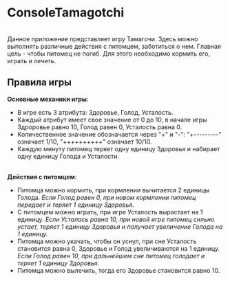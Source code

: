 <h1>ConsoleTamagotchi</h1>
<br>
Данное приложение представляет игру Тамагочи. Здесь можно выполнять различные действия с питомцем, заботиться о нем. Главная цель - чтобы питомец не погиб. Для этого необходимо кормить его, играть и лечить.
<br>
<h2>Правила игры</h2>
<b>Основные механики игры</b>:
<ul>
  <li>
    В игре есть 3 атрибута: Здоровье, Голод, Усталость. 
  </li>
  <li>
    Каждый атрибут имеет свое значение от 0 до 10, в начале игры Здроровье равно 10, Голод равен 0, Усталость равна 0. 
  </li>  
  <li>
    Количественное значение обозначается через "+" и "-": "+---------" означает 1/10, "++++++++++" означает 10/10. 
  </li>
  <li>
    Каждую минуту питомец теряет одну единицу Здоровья и набирает одну единицу Голода и Усталости. 
  </li>
</ul>
<br>
<b>Действия с питомцем</b>:
<ul>
  <li>
    Питомца можно кормить, при кормлении вычитается 2 единицы Голода. <i>Если Голод равен 0, при новом кормлении питомец передает и теряет 1 единицу Здоровья.</i> 
  </li>
  <li>
    С питомцем можно играть, при игре Усталость вырастает на 1 единицу. <i>Если Усталась равна 10, при новой игре питомец сильно устает, теряет 1 единицу Здоровья и получает увеличение Голода на 1 единицу.</i> 
  </li>  
  <li>
    Питомца можно укачать, чтобы он уснул, при сне Усталость становится равна 0, Здоровье и Голод увеличиваются на 1 единицу. <i>Если Голод равен 10, при дальнейшем сне питомец голодает и теряет 1 единицу Здоровья.</i> 
  </li>
  <li>
    Питомца можно вылечить, тогда его Здоровье становится равно 10. 
  </li>
</ul>
